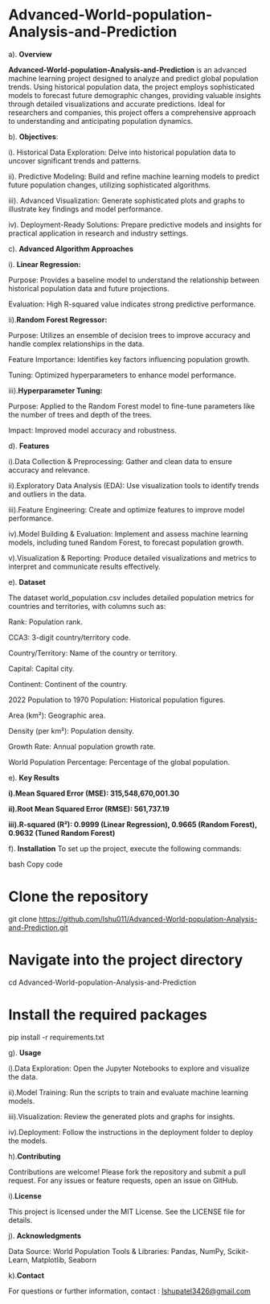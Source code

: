 # Advanced-World-population-Analysis-and-Prediction

a). **Overview**

**Advanced-World-population-Analysis-and-Prediction** is an advanced machine learning project designed to analyze and predict global population trends. Using historical population data, the project employs sophisticated models to forecast future demographic changes, providing valuable insights through detailed visualizations and accurate predictions. Ideal for researchers and companies, this project offers a comprehensive approach to understanding and anticipating population dynamics.


b). **Objectives**:

i). Historical Data Exploration: Delve into historical population data to uncover significant trends and patterns.

ii). Predictive Modeling: Build and refine machine learning models to predict future population changes, utilizing sophisticated algorithms.

iii). Advanced Visualization: Generate sophisticated plots and graphs to illustrate key findings and model performance.

iv). Deployment-Ready Solutions: Prepare predictive models and insights for practical application in research and industry settings.



c). **Advanced Algorithm Approaches**


i). **Linear Regression:**

Purpose: Provides a baseline model to understand the relationship between historical population data and future projections.

Evaluation: High R-squared value indicates strong predictive performance.

ii).**Random Forest Regressor:**

Purpose: Utilizes an ensemble of decision trees to improve accuracy and handle complex relationships in the data.

Feature Importance: Identifies key factors influencing population growth.

Tuning: Optimized hyperparameters to enhance model performance.

iii).**Hyperparameter Tuning:**

Purpose: Applied to the Random Forest model to fine-tune parameters like the number of trees and depth of the trees.

Impact: Improved model accuracy and robustness.



d). **Features**

i).Data Collection & Preprocessing: Gather and clean data to ensure accuracy and relevance.

ii).Exploratory Data Analysis (EDA): Use visualization tools to identify trends and outliers in the data.

iii).Feature Engineering: Create and optimize features to improve model performance.

iv).Model Building & Evaluation: Implement and assess machine learning models, including tuned Random Forest, to forecast population growth.

v).Visualization & Reporting: Produce detailed visualizations and metrics to interpret and communicate results effectively.



e). **Dataset**

The dataset world_population.csv includes detailed population metrics for countries and territories, with columns such as:

Rank: Population rank.

CCA3: 3-digit country/territory code.

Country/Territory: Name of the country or territory.

Capital: Capital city.

Continent: Continent of the country.

2022 Population to 1970 Population: Historical population figures.

Area (km²): Geographic area.

Density (per km²): Population density.

Growth Rate: Annual population growth rate.

World Population Percentage: Percentage of the global population.



e). **Key Results**

**i).Mean Squared Error (MSE): 315,548,670,001.30**

**ii).Root Mean Squared Error (RMSE): 561,737.19**

**iii).R-squared (R²): 0.9999 (Linear Regression), 0.9665 (Random Forest), 0.9632 (Tuned Random Forest)**


f). **Installation**
To set up the project, execute the following commands:

bash
Copy code

# Clone the repository

git clone https://github.com/Ishu011/Advanced-World-population-Analysis-and-Prediction.git

# Navigate into the project directory
cd Advanced-World-population-Analysis-and-Prediction

# Install the required packages
pip install -r requirements.txt


g). **Usage**

i).Data Exploration: Open the Jupyter Notebooks to explore and visualize the data.

ii).Model Training: Run the scripts to train and evaluate machine learning models.

iii).Visualization: Review the generated plots and graphs for insights.

iv).Deployment: Follow the instructions in the deployment folder to deploy the models.


h).**Contributing**

Contributions are welcome! Please fork the repository and submit a pull request. For any issues or feature requests, open an issue on GitHub.


i).**License**

This project is licensed under the MIT License. See the LICENSE file for details.

j). **Acknowledgments**

Data Source: World Population
Tools & Libraries: Pandas, NumPy, Scikit-Learn, Matplotlib, Seaborn

k).**Contact**

For questions or further information, contact : Ishupatel3426@gmail.com




